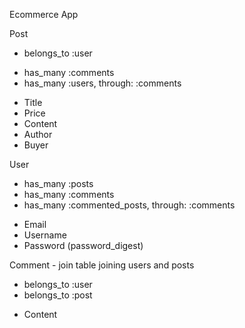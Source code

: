 Ecommerce App

Post
  - belongs_to :user
  <!-- - belongs_to :category -->
  - has_many :comments
  - has_many :users, through: :comments
  * Title
  * Price
  * Content
  * Author
  * Buyer
  <!-- * Category -->

User
  - has_many :posts
  - has_many :comments
  - has_many :commented_posts, through: :comments
  <!-- - has_many :categories, through: :posts -->
  * Email
  * Username
  * Password (password_digest)

Comment - join table joining users and posts
  - belongs_to :user
  - belongs_to :post
  * Content

<!-- Categories
  - has_many :posts
  - has_many :comments, through :posts
  - has_many :users, through: :posts
  * Name -->